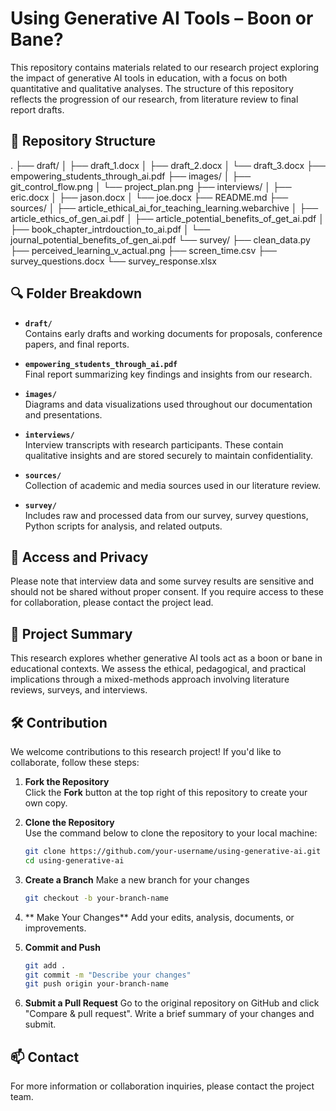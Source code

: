 # Using Generative AI Tools – Boon or Bane?

This repository contains materials related to our research project exploring the impact of generative AI tools in education, with a focus on both quantitative and qualitative analyses. The structure of this repository reflects the progression of our research, from literature review to final report drafts.

## 📁 Repository Structure

.
├── draft/
│   ├── draft_1.docx
│   ├── draft_2.docx
│   └── draft_3.docx
├── empowering_students_through_ai.pdf
├── images/
│   ├── git_control_flow.png
│   └── project_plan.png
├── interviews/
│   ├── eric.docx
│   ├── jason.docx
│   └── joe.docx
├── README.md
├── sources/
│   ├── article_ethical_ai_for_teaching_learning.webarchive
│   ├── article_ethics_of_gen_ai.pdf
│   ├── article_potential_benefits_of_get_ai.pdf
│   ├── book_chapter_intrdouction_to_ai.pdf
│   └── journal_potential_benefits_of_gen_ai.pdf
└── survey/
    ├── clean_data.py
    ├── perceived_learning_v_actual.png
    ├── screen_time.csv
    ├── survey_questions.docx
    └── survey_response.xlsx

## 🔍 Folder Breakdown

- **`draft/`**  
  Contains early drafts and working documents for proposals, conference papers, and final reports.

- **`empowering_students_through_ai.pdf`**  
  Final report summarizing key findings and insights from our research.

- **`images/`**  
  Diagrams and data visualizations used throughout our documentation and presentations.

- **`interviews/`**  
  Interview transcripts with research participants. These contain qualitative insights and are stored securely to maintain confidentiality.

- **`sources/`**  
  Collection of academic and media sources used in our literature review.

- **`survey/`**  
  Includes raw and processed data from our survey, survey questions, Python scripts for analysis, and related outputs.

## 🔐 Access and Privacy

Please note that interview data and some survey results are sensitive and should not be shared without proper consent. If you require access to these for collaboration, please contact the project lead.

## 📌 Project Summary

This research explores whether generative AI tools act as a boon or bane in educational contexts. We assess the ethical, pedagogical, and practical implications through a mixed-methods approach involving literature reviews, surveys, and interviews.

## 🛠️ Contribution

We welcome contributions to this research project! If you'd like to collaborate, follow these steps:

1. **Fork the Repository**  
   Click the **Fork** button at the top right of this repository to create your own copy.

2. **Clone the Repository**  
   Use the command below to clone the repository to your local machine:
   ```bash
   git clone https://github.com/your-username/using-generative-ai.git
   cd using-generative-ai
   ```

3. **Create a Branch**
   Make a new branch for your changes
   ```bash
   git checkout -b your-branch-name
   ```
4. ** Make Your Changes**
   Add your edits, analysis, documents, or improvements.

5. **Commit and Push**
   ```bash
   git add .
   git commit -m "Describe your changes"
   git push origin your-branch-name
   ```

6. **Submit a Pull Request**
   Go to the original repository on GitHub and click "Compare & pull request". Write a brief summary of your changes and submit.

## 📫 Contact

For more information or collaboration inquiries, please contact the project team.


